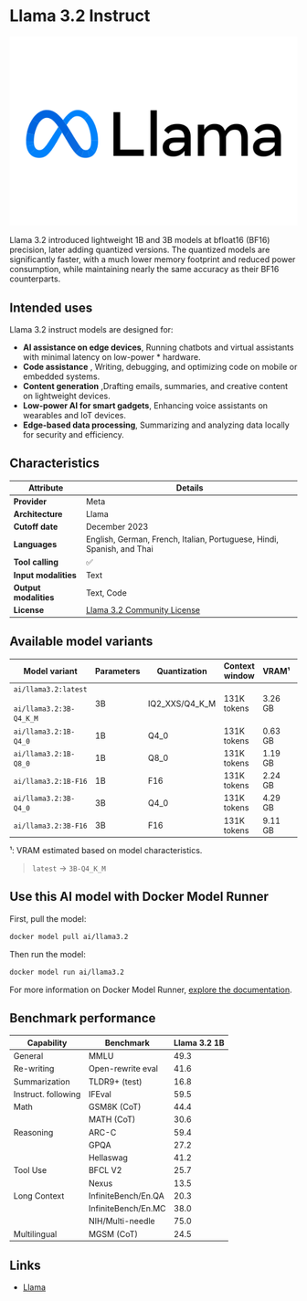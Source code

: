 # Llama 3.2 Instruct

![logo](https://github.com/docker/model-cards/raw/refs/heads/main/logos/meta-280x184-overview@2x.svg)

Llama 3.2 introduced lightweight 1B and 3B models at bfloat16 (BF16) precision, later adding quantized versions. The quantized models are significantly faster, with a much lower memory footprint and reduced power consumption, while maintaining nearly the same accuracy as their BF16 counterparts. 

## Intended uses

Llama 3.2 instruct models are designed for:

- **AI assistance on edge devices**, Running chatbots and virtual assistants with minimal latency on low-power * hardware.
-  **Code assistance** , Writing, debugging, and optimizing code on mobile or embedded systems.
- **Content generation** ,Drafting emails, summaries, and creative content on lightweight devices.
- **Low-power AI for smart gadgets**, Enhancing voice assistants on wearables and IoT devices.
- **Edge-based data processing**, Summarizing and analyzing data locally for security and efficiency.

## Characteristics

| Attribute             | Details       |
|---------------------- |-------------- |
| **Provider**          | Meta          |
| **Architecture**      | Llama         |
| **Cutoff date**       | December 2023 |
| **Languages**         | English, German, French, Italian, Portuguese, Hindi, Spanish, and Thai |
| **Tool calling**      | ✅            |
| **Input modalities**  | Text          |
| **Output modalities** | Text, Code    |
| **License**           | [Llama 3.2 Community License](https://github.com/meta-llama/llama-models/blob/main/models/llama3_2/LICENSE) |

## Available model variants

| Model variant | Parameters | Quantization | Context window | VRAM¹ | Size |
|---------------|------------|--------------|----------------|------|-------|
| `ai/llama3.2:latest`<br><br>`ai/llama3.2:3B-Q4_K_M` | 3B | IQ2_XXS/Q4_K_M | 131K tokens | 3.26 GB | 1.87 GB |
| `ai/llama3.2:1B-Q4_0` | 1B | Q4_0 | 131K tokens | 0.63 GB | 727.75 MB |
| `ai/llama3.2:1B-Q8_0` | 1B | Q8_0 | 131K tokens | 1.19 GB | 1.22 GB |
| `ai/llama3.2:1B-F16` | 1B | F16 | 131K tokens | 2.24 GB | 2.30 GB |
| `ai/llama3.2:3B-Q4_0` | 3B | Q4_0 | 131K tokens | 4.29 GB | 1.78 GB |
| `ai/llama3.2:3B-F16` | 3B | F16 | 131K tokens | 9.11 GB | 5.98 GB |

¹: VRAM estimated based on model characteristics.

> `latest` → `3B-Q4_K_M`

## Use this AI model with Docker Model Runner

First, pull the model:

```bash
docker model pull ai/llama3.2
```

Then run the model:

```bash
docker model run ai/llama3.2
```

For more information on Docker Model Runner, [explore the documentation](https://docs.docker.com/desktop/features/model-runner/).

## Benchmark performance

| Capability            | Benchmark                | Llama 3.2 1B |
|----------------------|---------------------------|--------------|
| General              | MMLU                      | 49.3         |
| Re-writing           | Open-rewrite eval         | 41.6         |
| Summarization        | TLDR9+ (test)             | 16.8         |
| Instruct. following  | IFEval                    | 59.5         |
| Math                 | GSM8K (CoT)               | 44.4         |
|                      | MATH (CoT)                | 30.6         |
| Reasoning            | ARC-C                     | 59.4         |
|                      | GPQA                      | 27.2         |
|                      | Hellaswag                 | 41.2         |
| Tool Use             | BFCL V2                   | 25.7         |
|                      | Nexus                     | 13.5         |
| Long Context         | InfiniteBench/En.QA       | 20.3         |
|                      | InfiniteBench/En.MC       | 38.0         |
|                      | NIH/Multi-needle          | 75.0         |
| Multilingual         | MGSM (CoT)                | 24.5         |

## Links

- [Llama](https://www.llama.com/)
